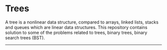 # Trees
A tree is a nonlinear data structure, compared to arrays, linked lists, stacks and queues which are linear data structures.
This repository contains solution to some of the problems related to trees, binary trees, binary search trees (BST).
***********************************************************************************************************************************************
